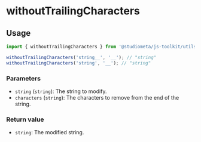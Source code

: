 # withoutTrailingCharacters

## Usage

```js
import { withoutTrailingCharacters } from '@studiometa/js-toolkit/utils';

withoutTrailingCharacters('string__', '__'); // "string"
withoutTrailingCharacters('string', '__'); // "string"
```

### Parameters

- `string` (`string`): The string to modify.
- `characters` (`string`): The characters to remove from the end of the string.

### Return value

- `string`: The modified string.
